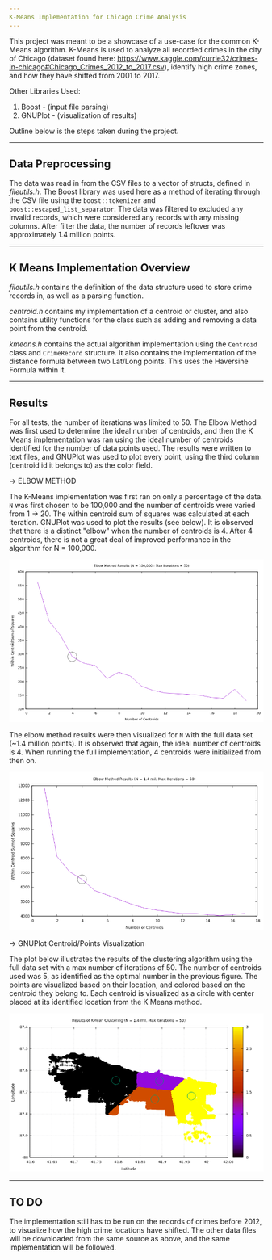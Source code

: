 ```yaml
---
K-Means Implementation for Chicago Crime Analysis
---
```

This project was meant to be a showcase of a use-case for the common K-Means algorithm. K-Means is used to analyze all recorded crimes in the city of Chicago (dataset found here: https://www.kaggle.com/currie32/crimes-in-chicago#Chicago_Crimes_2012_to_2017.csv), identify high crime zones, and how they have shifted from 2001 to 2017.

Other Libraries Used:
  1. Boost - (input file parsing)
  2. GNUPlot - (visualization of results)

Outline below is the steps taken during the project.

---
Data Preprocessing
---

The data was read in from the CSV files to a vector of structs, defined in *fileutils.h*. The Boost library was used here as a method of iterating through the CSV file using the `boost::tokenizer` and `boost::escaped_list_separator`. The data was filtered to excluded any invalid records, which were considered any records with any missing columns. After filter the data, the number of records leftover was approximately 1.4 million points.

---
K Means Implementation Overview
---
*fileutils.h* contains the definition of the data structure used to store crime records in, as well as a parsing function.

*centroid.h* contains my implementation of a centroid or cluster, and also contains utility functions for the class such as adding and removing a data point from the centroid.

*kmeans.h* contains the actual algorithm implementation using the `Centroid` class and `CrimeRecord` structure. It also contains the implementation of the distance formula between two Lat/Long points. This uses the Haversine Formula within it.

---
Results
---

For all tests, the number of iterations was limited to 50. The Elbow Method was first used to determine the ideal number of centroids, and then the K Means implementation was ran using the ideal number of centroids identified for the number of data points used. The results were written to text files, and GNUPlot was used to plot every point, using the third column (centroid id it belongs to) as the color field.

-> ELBOW METHOD

The K-Means implementation was first ran on only a percentage of the data. `N` was first chosen to be 100,000 and the number of centroids were varied from 1 -> 20. The within centroid sum of squares was calculated at each iteration. GNUPlot was used to plot the results (see below). It is observed that there is a distinct "elbow" when the number of centroids is 4. After 4 centroids, there is not a great deal of improved performance in the algorithm for N = 100,000.

![](results/ElbowMethodResultsPartialData.png)

The elbow method results were then visualized for `N` with the full data set (~1.4 million points). It is observed that again, the ideal number of centroids is 4. When running the full implementation, 4 centroids were initialized from then on.

![](results/ElbowMethodResultsFullData.png)


-> GNUPlot Centroid/Points Visualization

The plot below illustrates the results of the clustering algorithm using the full data set with a max number of iterations of 50. The number of centroids used was 5, as identified as the optimal number in the previous figure. The points are visualized based on their location, and colored based on the centroid they belong to. Each centroid is visualized as a circle with center placed at its identified location from the K Means method.

![](results/FinalResults.png)

---
TO DO
---

The implementation still has to be run on the records of crimes before 2012, to visualize how the high crime locations have shifted. The other data files will be downloaded from the same source as above, and the same implementation will be followed.
